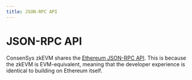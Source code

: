 ```yaml
---
title: JSON-RPC API
---
```


# JSON-RPC API

ConsenSys zkEVM shares the [Ethereum JSON-RPC API](https://eth.wiki/json-rpc/API).
This is because the zkEVM is EVM-equivalent,
meaning that the developer experience is identical to building on Ethereum itself.
